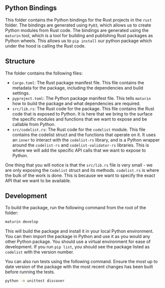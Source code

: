 ## Python Bindings

This folder contains the Python bindings for the Rust projects in the `rust` folder. The bindings are generated using
`PyO3`, which allows us to create Python modules from Rust code. The bindings are generated using the `maturin` tool, 
which is a tool for building and publishing Rust packages as Python wheels. This allows us to `pip install` our 
python package which under the hood is calling the Rust code.

## Structure

The folder contains the following files:
- `Cargo.toml`: The Rust package manifest file. This file contains the metadata for the package, including the 
  dependencies and build settings.
- `pyproject.toml`: The Python package manifest file. This tells `maturin` how to build the package and what 
  dependencies are required.
- `src/lib.rs`: The Rust code for the package. This file contains the Rust code that is exposed to Python. It is
   here that we bring to the surface the specific modules and functions that we want to expose and be callable
    from Python.
- `src/codelist.rs`: The Rust code for the `codelist` module. This file contains the codelist struct and the 
    functions that operate on it. It uses an `inner` to interact with the `codelist-rs` library, and is a Python
    wrapper around the `codelist-rs` and `codelist-validator-rs` libraries. This is where we will add the specific 
    API calls that we want to expose to Python.

One thing that you will notice is that the `src/lib.rs` file is very small - we are only exposing the `Codelist` struct
and its methods. `codelist.rs` is where the bulk of the work is done. This is because we want to specify the exact
API that we want to be available. 

## Development

To build the package, run the following command from the root of the folder:
```bash
maturin develop
```

This will build the package and install it in your local Python environment. You can then import the package in
Python and use it as you would any other Python package.  You should use a virtual environment for ease of development. 
If you run `pip list`, you should see the package listed as `codelist` with the version number. 

You can also run tests using the following command. Ensure the most up to date version of the package with the most recent changes has been built before running the tests.
```bash
python -m unittest discover
```

